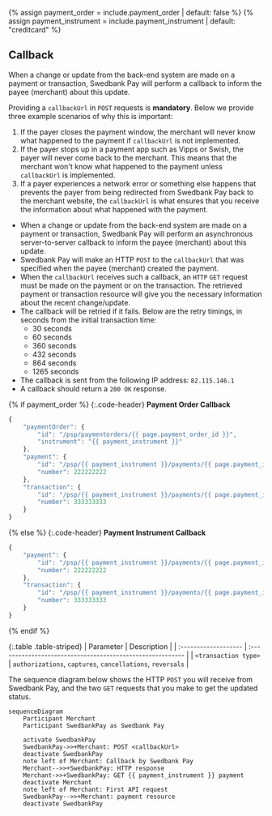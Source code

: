 {% assign payment_order = include.payment_order | default: false %}
{% assign payment_instrument = include.payment_instrument | default: "creditcard" %}

## Callback

When a change or update from the back-end system are made on a payment or
transaction, Swedbank Pay will perform a callback to inform the payee (merchant)
about this update.

Providing a `callbackUrl` in `POST` requests is **mandatory**. Below we provide
three example scenarios of why this is important:

1. If the payer closes the payment window, the merchant will never know what
    happened to the payment if `callbackUrl` is not implemented.
2. If the payer stops up in a payment app such as Vipps or Swish, the payer
    will never come back to the merchant. This means that the merchant won't know what
    happened to the payment unless `callbackUrl` is implemented.
3. If a payer experiences a network error or something else happens that
   prevents the payer from being redirected from Swedbank Pay back to the
   merchant website, the `callbackUrl` is what ensures that you receive the
   information about what happened with the payment.

* When a change or update from the back-end system are made on a payment or
  transaction, Swedbank Pay will perform an asynchronous server-to-server
  callback to inform the payee (merchant) about this update.
* Swedbank Pay will make an HTTP `POST` to the `callbackUrl` that was specified
  when the payee (merchant) created the payment.
* When the `callbackUrl` receives such a callback, an `HTTP` `GET` request must
  be made on the payment or on the transaction. The retrieved payment or
  transaction resource will give you the necessary information about the recent
  change/update.
* The callback will be retried if it fails. Below are the retry timings, in
  seconds from the initial transaction time:
  * 30 seconds
  * 60 seconds
  * 360 seconds
  * 432 seconds
  * 864 seconds
  * 1265 seconds
* The callback is sent from the following IP address: `82.115.146.1`
* A callback should return a `200 OK` response.

{% if payment_order %}
{:.code-header}
**Payment Order Callback**

```js
{
    "paymentOrder": {
        "id": "/psp/paymentorders/{{ page.payment_order_id }}",
        "instrument": "{{ payment_instrument }}"
    },
    "payment": {
        "id": "/psp/{{ payment_instrument }}/payments/{{ page.payment_id }}",
        "number": 222222222
    },
    "transaction": {
        "id": "/psp/{{ payment_instrument }}/payments/{{ page.payment_id }}/<transaction type>/{{ page.transaction_id }}",
        "number": 333333333
    }
}
```

{% else %}
{:.code-header}
**Payment Instrument Callback**

```js
{
    "payment": {
        "id": "/psp/{{ payment_instrument }}/payments/{{ page.payment_id }}",
        "number": 222222222
    },
    "transaction": {
        "id": "/psp/{{ payment_instrument }}/payments/{{ page.payment_id }}/<transaction type>/{{ page.transaction_id }}",
        "number": 333333333
    }
}
```

{% endif %}

{:.table .table-striped}
| Parameter            | Description                                                |
| :------------------- | :--------------------------------------------------------- |
| `<transaction type>` | `authorizations`, `captures`, `cancellations`, `reversals` |

The sequence diagram below shows the HTTP `POST` you will receive from Swedbank
Pay, and the two `GET` requests that you make to get the updated status.

```mermaid
sequenceDiagram
    Participant Merchant
    Participant SwedbankPay as Swedbank Pay

    activate SwedbankPay
    SwedbankPay->>+Merchant: POST <callbackUrl>
    deactivate SwedbankPay
    note left of Merchant: Callback by Swedbank Pay
    Merchant-->>+SwedbankPay: HTTP response
    Merchant->>+SwedbankPay: GET {{ payment_instrument }} payment
    deactivate Merchant
    note left of Merchant: First API request
    SwedbankPay-->>+Merchant: payment resource
    deactivate SwedbankPay
```
